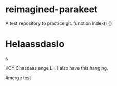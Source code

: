 # reimagined-parakeet
A test repository to practice git.
function index() {}
# Helaassdaslo
s

KCY Chasdaas ange
LH I also have this hanging.


#merge test
